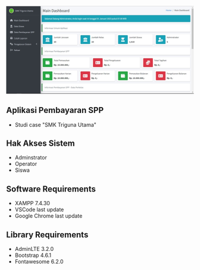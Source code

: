 ![images](hasil.jpg)

## Aplikasi Pembayaran SPP

- Studi case "SMK Triguna Utama"

## Hak Akses Sistem

- Adminstrator
- Operator
- Siswa

## Software Requirements

- XAMPP 7.4.30
- VSCode last update
- Google Chrome last update

## Library Requirements

- AdminLTE 3.2.0
- Bootstrap 4.6.1
- Fontawesome 6.2.0
